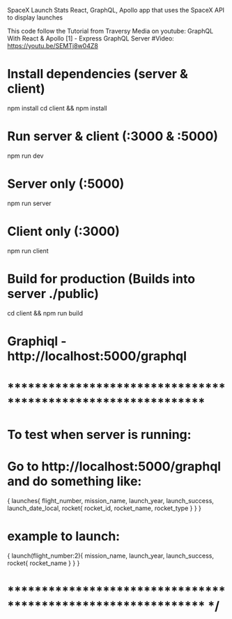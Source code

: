 SpaceX Launch Stats 
React, GraphQL, Apollo app that uses the SpaceX API to display launches

This code follow the Tutorial from Traversy Media on youtube:
GraphQL With React & Apollo [1] - Express GraphQL Server
#Video: https://youtu.be/SEMTj8w04Z8


# Install dependencies (server & client)
npm install
cd client && npm install

# Run server & client (:3000 & :5000)
npm run dev

# Server only (:5000)
npm run server

# Client only (:3000)
npm run client

# Build for production (Builds into server ./public)
cd client && npm run build

# Graphiql - http://localhost:5000/graphql


# *************************************************************
# To test when server is running:
# Go  to http://localhost:5000/graphql and do something like: 
{
  launches{
    flight_number,
    mission_name,
    launch_year,
    launch_success,
    launch_date_local,
    rocket{
      rocket_id,
      rocket_name,
      rocket_type
    }
  }
}

# example to launch:

{
  launch(flight_number:2){
    mission_name,
    launch_year,
    launch_success,
    rocket{
      rocket_name
    }
  }
}
# ************************************************************* */